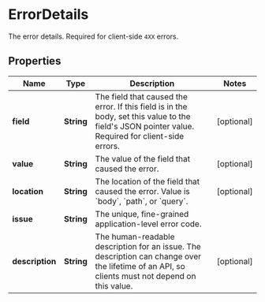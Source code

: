 

# ErrorDetails

The error details. Required for client-side `4XX` errors.

## Properties

| Name | Type | Description | Notes |
|------------ | ------------- | ------------- | -------------|
|**field** | **String** | The field that caused the error. If this field is in the body, set this value to the field&#39;s JSON pointer value. Required for client-side errors. |  [optional] |
|**value** | **String** | The value of the field that caused the error. |  [optional] |
|**location** | **String** | The location of the field that caused the error. Value is &#x60;body&#x60;, &#x60;path&#x60;, or &#x60;query&#x60;. |  [optional] |
|**issue** | **String** | The unique, fine-grained application-level error code. |  |
|**description** | **String** | The human-readable description for an issue. The description can change over the lifetime of an API, so clients must not depend on this value. |  [optional] |



